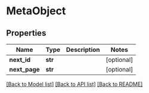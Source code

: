 # MetaObject

## Properties
Name | Type | Description | Notes
------------ | ------------- | ------------- | -------------
**next_id** | **str** |  | [optional] 
**next_page** | **str** |  | [optional] 

[[Back to Model list]](../README.md#documentation-for-models) [[Back to API list]](../README.md#documentation-for-api-endpoints) [[Back to README]](../README.md)

